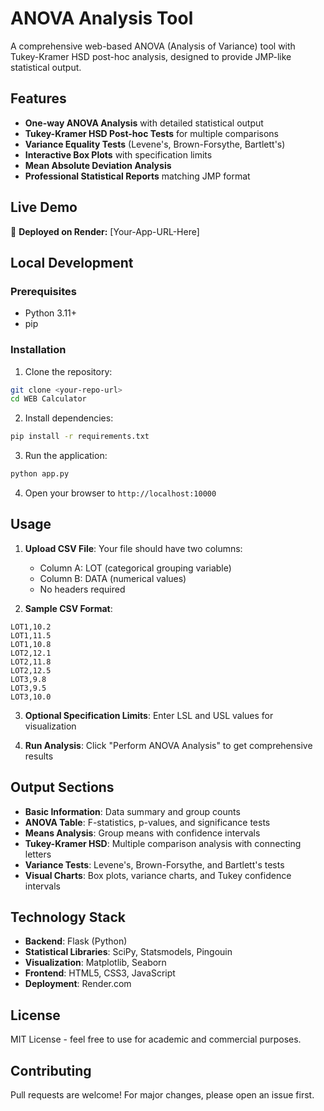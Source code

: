 # ANOVA Analysis Tool

A comprehensive web-based ANOVA (Analysis of Variance) tool with Tukey-Kramer HSD post-hoc analysis, designed to provide JMP-like statistical output.

## Features

- **One-way ANOVA Analysis** with detailed statistical output
- **Tukey-Kramer HSD Post-hoc Tests** for multiple comparisons
- **Variance Equality Tests** (Levene's, Brown-Forsythe, Bartlett's)
- **Interactive Box Plots** with specification limits
- **Mean Absolute Deviation Analysis**
- **Professional Statistical Reports** matching JMP format

## Live Demo

🚀 **Deployed on Render:** [Your-App-URL-Here]

## Local Development

### Prerequisites
- Python 3.11+
- pip

### Installation

1. Clone the repository:
```bash
git clone <your-repo-url>
cd WEB Calculator
```

2. Install dependencies:
```bash
pip install -r requirements.txt
```

3. Run the application:
```bash
python app.py
```

4. Open your browser to `http://localhost:10000`

## Usage

1. **Upload CSV File**: Your file should have two columns:
   - Column A: LOT (categorical grouping variable)
   - Column B: DATA (numerical values)
   - No headers required

2. **Sample CSV Format**:
```csv
LOT1,10.2
LOT1,11.5
LOT1,10.8
LOT2,12.1
LOT2,11.8
LOT2,12.5
LOT3,9.8
LOT3,9.5
LOT3,10.0
```

3. **Optional Specification Limits**: Enter LSL and USL values for visualization

4. **Run Analysis**: Click "Perform ANOVA Analysis" to get comprehensive results

## Output Sections

- **Basic Information**: Data summary and group counts
- **ANOVA Table**: F-statistics, p-values, and significance tests
- **Means Analysis**: Group means with confidence intervals
- **Tukey-Kramer HSD**: Multiple comparison analysis with connecting letters
- **Variance Tests**: Levene's, Brown-Forsythe, and Bartlett's tests
- **Visual Charts**: Box plots, variance charts, and Tukey confidence intervals

## Technology Stack

- **Backend**: Flask (Python)
- **Statistical Libraries**: SciPy, Statsmodels, Pingouin
- **Visualization**: Matplotlib, Seaborn
- **Frontend**: HTML5, CSS3, JavaScript
- **Deployment**: Render.com

## License

MIT License - feel free to use for academic and commercial purposes.

## Contributing

Pull requests are welcome! For major changes, please open an issue first.